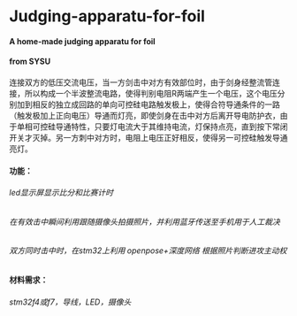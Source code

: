# Judging-apparatu-for-foil
#### A home-made judging apparatu for foil 

#### from SYSU

​		连接双方的低压交流电压，当一方剑击中对方有效部位时，由于剑身经整流管连接，所以构成一个半波整流电路，使得判别电阻R两端产生一个电压，
​		这个电压分别加到相反的独立成回路的单向可控硅电路触发极上，使得合符导通条件的一路（触发极加上正向电压）导通而灯亮，即使剑身在击中对方后离开导电防护衣，
​		由于单相可控硅导通特性，只要灯电流大于其维持电流，灯保持点亮，直到按下常闭开关才灭掉。
​		另一方刺中对方时，电阻上电压正好相反，使得另一可控硅触发导通亮灯。   

####  功能：

###### led显示屏显示比分和比赛计时

###### 在有效击中瞬间利用跟随摄像头拍摄照片，并利用蓝牙传送至手机用于人工裁决

###### 双方同时击中时，在stm32上利用 openpose+深度网络 根据照片判断进攻主动权

#### 材料需求：

###### stm32f4或f7，导线，LED，摄像头

